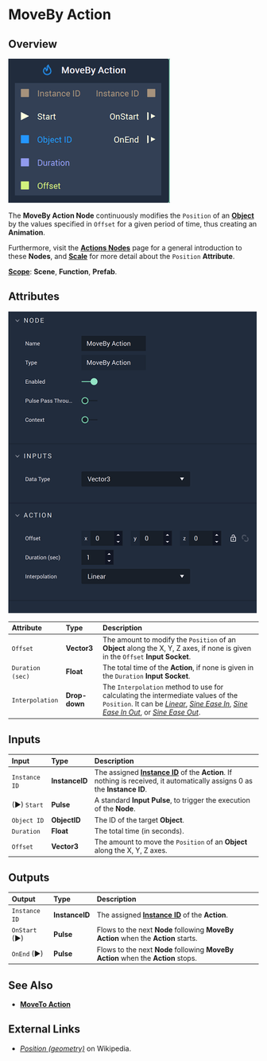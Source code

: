 # MoveBy Action

## Overview

![The MoveBy Action Node.](../../.gitbook/assets/movebyactionnode.png)

The **MoveBy Action Node** continuously modifies the `Position` of an [**Object**](../../objects-and-types/scene-objects/README.md) by the values specified in `Offset` for a given period of time, thus creating an **Animation**.

Furthermore, visit the [**Actions Nodes**](README.md) page for a general introduction to these **Nodes**, and [**Scale**](../../objects-and-types/attributes/common-attributes/transformation/README.md#position) for more detail about the `Position` **Attribute**.

[**Scope**](../overview.md#scopes): **Scene**, **Function**, **Prefab**.

## Attributes

![The MoveBy Action Node Attributes.](../../.gitbook/assets/movebyactionattributes.png)

| Attribute | Type | Description |
| :--- | :--- | :--- |
| `Offset` | **Vector3** | The amount to modify the `Position` of an **Object** along the X, Y, Z axes, if none is given in the `Offset` **Input Socket**. |
| `Duration (sec)` | **Float** | The total time of the **Action**, if none is given in the `Duration` **Input Socket**. |
| `Interpolation` | **Drop-down** | The `Interpolation` method to use for calculating the intermediate values of the `Position`. It can be [*Linear*](https://en.wikipedia.org/wiki/Linear_interpolation), [*Sine Ease In*](https://easings.net/#easeInSine), [*Sine Ease In Out*](https://easings.net/#easeInOutSine), or [*Sine Ease Out*](https://easings.net/#easeOutSine). |

## Inputs

| Input | Type | Description |
| :--- | :--- | :--- |
| `Instance ID` | **InstanceID** | The assigned [**Instance ID**](README.md#instance-id) of the **Action**. If nothing is received, it automatically assigns 0 as the **Instance ID**.|
| \(►\) `Start` | **Pulse** | A standard **Input Pulse**, to trigger the execution of the **Node**. |
| `Object ID` | **ObjectID** | The ID of the target **Object**. |
| `Duration` | **Float** | The total time \(in seconds\). |
| `Offset` | **Vector3** | The amount to move the `Position` of an **Object** along the X, Y, Z axes. |

## Outputs

| Output | Type | Description |
| :--- | :--- | :--- |
| `Instance ID` | **InstanceID** | The assigned [**Instance ID**](README.md#instance-id) of the **Action**. |
| `OnStart` \(►\) | **Pulse** | Flows to the next **Node** following **MoveBy Action** when the **Action** starts. |
| `OnEnd` \(►\) | **Pulse** | Flows to the next **Node** following **MoveBy Action** when the **Action** stops. |


## See Also

* [**MoveTo Action**](movetoaction.md)

## External Links

* [_Position \(geometry\)_](https://en.wikipedia.org/wiki/Position_%28geometry%29) on Wikipedia.

